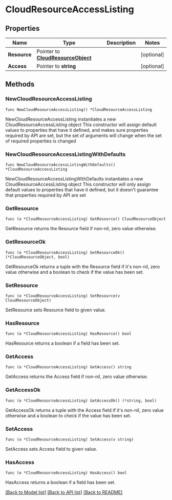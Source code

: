 # CloudResourceAccessListing

## Properties

Name | Type | Description | Notes
------------ | ------------- | ------------- | -------------
**Resource** | Pointer to [**CloudResourceObject**](CloudResourceObject.md) |  | [optional] 
**Access** | Pointer to **string** |  | [optional] 

## Methods

### NewCloudResourceAccessListing

`func NewCloudResourceAccessListing() *CloudResourceAccessListing`

NewCloudResourceAccessListing instantiates a new CloudResourceAccessListing object
This constructor will assign default values to properties that have it defined,
and makes sure properties required by API are set, but the set of arguments
will change when the set of required properties is changed

### NewCloudResourceAccessListingWithDefaults

`func NewCloudResourceAccessListingWithDefaults() *CloudResourceAccessListing`

NewCloudResourceAccessListingWithDefaults instantiates a new CloudResourceAccessListing object
This constructor will only assign default values to properties that have it defined,
but it doesn't guarantee that properties required by API are set

### GetResource

`func (o *CloudResourceAccessListing) GetResource() CloudResourceObject`

GetResource returns the Resource field if non-nil, zero value otherwise.

### GetResourceOk

`func (o *CloudResourceAccessListing) GetResourceOk() (*CloudResourceObject, bool)`

GetResourceOk returns a tuple with the Resource field if it's non-nil, zero value otherwise
and a boolean to check if the value has been set.

### SetResource

`func (o *CloudResourceAccessListing) SetResource(v CloudResourceObject)`

SetResource sets Resource field to given value.

### HasResource

`func (o *CloudResourceAccessListing) HasResource() bool`

HasResource returns a boolean if a field has been set.

### GetAccess

`func (o *CloudResourceAccessListing) GetAccess() string`

GetAccess returns the Access field if non-nil, zero value otherwise.

### GetAccessOk

`func (o *CloudResourceAccessListing) GetAccessOk() (*string, bool)`

GetAccessOk returns a tuple with the Access field if it's non-nil, zero value otherwise
and a boolean to check if the value has been set.

### SetAccess

`func (o *CloudResourceAccessListing) SetAccess(v string)`

SetAccess sets Access field to given value.

### HasAccess

`func (o *CloudResourceAccessListing) HasAccess() bool`

HasAccess returns a boolean if a field has been set.


[[Back to Model list]](../README.md#documentation-for-models) [[Back to API list]](../README.md#documentation-for-api-endpoints) [[Back to README]](../README.md)


